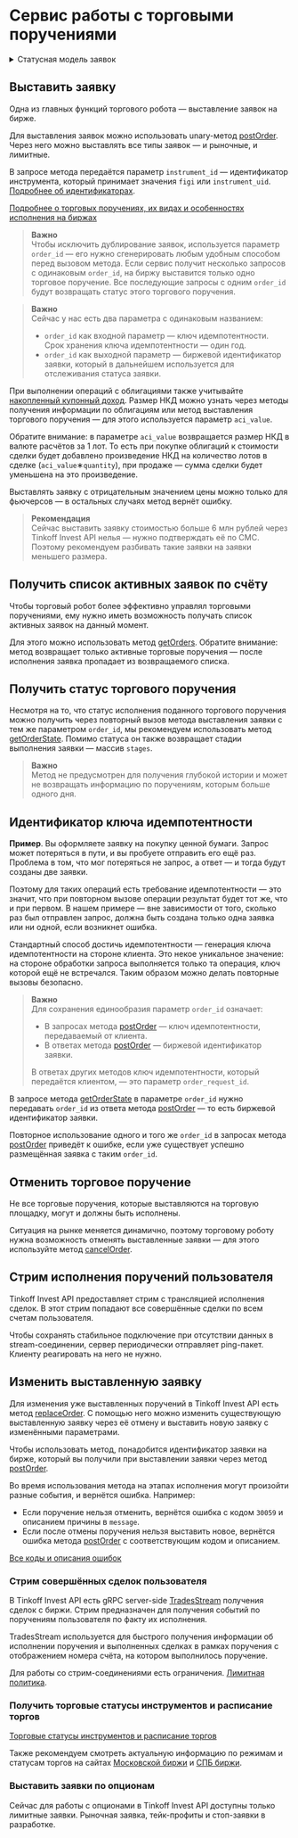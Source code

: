 # Сервис работы с торговыми поручениями

<details>
<summary>Статусная модель заявок</summary>

<img src="/investAPI/img/order_status_diagram.png" width="650">
</details>

## Выставить заявку

Одна из главных функций торгового робота — выставление заявок на бирже. 

Для выставления заявок можно использовать unary-метод [postOrder](/investAPI/orders#postorder).
Через него можно выставлять все типы заявок — и рыночные, и лимитные. 

В запросе метода передаётся параметр `instrument_id` — идентификатор инструмента, который принимает значения `figi` или `instrument_uid`. [Подробнее об идентификаторах](/investAPI/faq_identification/).

[Подробнее о торговых поручениях, их видах и особенностях исполнения на биржах](/investAPI/faq_orders/)

<blockquote>
<p><strong>Важно</strong><br>
Чтобы исключить дублирование заявок, используется параметр <code>order_id</code> — его нужно сгенерировать любым удобным способом перед вызовом метода. Если сервис получит несколько запросов с одинаковым <code>order_id</code>, на биржу выставится только одно торговое поручение. Все последующие запросы с одним <code>order_id</code> будут возвращать статус этого торгового поручения. </p>
</blockquote>

<blockquote>
<p><strong>Важно</strong><br>
Сейчас у нас есть два параметра с одинаковым названием:</p>
<ul>
<li><code>order_id</code> как входной параметр — ключ идемпотентности. Срок хранения ключа идемпотентности — один год.</li>
<li><code>order_id</code> как выходной параметр — биржевой идентификатор заявки, который в дальнейшем используется для отслеживания статуса заявки. </li>
</ul></blockquote>

<a name="coupon"></a>

При выполнении операций с облигациями также учитывайте [накопленный купонный доход](/investAPI/glossary#coupon).
Размер НКД можно узнать через методы получения информации по облигациям или метод выставления торгового поручения — для этого используется параметр `aci_value`. 

Обратите внимание: в параметре `aci_value` возвращается размер НКД в валюте расчётов за 1 лот. То есть при покупке облигаций к стоимости сделки будет добавлено произведение НКД на количество лотов в сделке (`aci_value`∗`quantity`), при продаже — сумма сделки будет уменьшена на это произведение.

Выставлять заявку с отрицательным значением цены можно только для фьючерсов — в остальных случаях метод вернёт ошибку.

>**Рекомендация**<br>
>Сейчас выставить заявку стоимостью больше 6 млн рублей через Tinkoff Invest API нелья — нужно подтверждать её по СМС. Поэтому рекомендуем разбивать такие заявки на заявки меньшего размера.

## Получить список активных заявок по счёту

Чтобы торговый робот более эффективно управлял торговыми поручениями, ему нужно иметь 
возможность получать список активных заявок на данный момент. 

Для этого можно использовать метод [getOrders](/investAPI/orders#getorders). Обратите внимание: метод 
возвращает только активные торговые поручения — после исполнения заявка пропадает из возвращаемого списка. 

## Получить статус торгового поручения

Несмотря на то, что статус исполнения поданного торгового поручения можно получить через повторный вызов
метода выставления заявки с тем же параметром `order_id`, мы рекомендуем использовать метод 
[getOrderState](/investAPI/orders#getorderstate). Помимо статуса он также возвращает стадии выполнения заявки — массив `stages`.

>**Важно**<br>
>Метод не предусмотрен для получения глубокой истории и может не возвращать информацию по поручениям, которым больше одного дня.

## Идентификатор ключа идемпотентности

**Пример**. Вы оформляете заявку на покупку ценной бумаги. Запрос может потеряться в пути, и вы пробуете отправить его ещё раз. Проблема в том, что мог потеряться не запрос, а ответ — и тогда будут созданы две заявки.

Поэтому для таких операций есть требование идемпотентности — это значит, что при повторном вызове операции результат будет тот же, что и при первом. В нашем примере — вне зависимости от того, сколько раз был отправлен запрос, должна быть создана только одна заявка или ни одной, если возникнет ошибка.

Стандартный способ достичь идемпотентности — генерация ключа идемпотентности на стороне клиента. Это некое уникальное значение: на стороне обработки запроса выполняется только та операция, ключ которой ещё не встречался. Таким образом можно делать повторные вызовы безопасно.

<blockquote>
<p><strong>Важно</strong><br>
Для сохранения единообразия параметр <code>order_id</code> означает:</p>
<ul>
<li>В запросах метода <a href="/investAPI/orders#postorder">postOrder</a> — ключ идемпотентности, передаваемый от клиента. </li>
<li>В ответах метода <a href="/investAPI/orders#postorder">postOrder</a> — биржевой идентификатор заявки. </li>
</ul>
<p>В ответах других методов ключ идемпотентности, который передаётся клиентом, — это параметр <code>order_request_id</code>. </p>
</blockquote>

В запросе метода [getOrderState](/investAPI/orders#getorderstate) в параметре `order_id` нужно передавать `order_id` из ответа метода [postOrder](/investAPI/orders#postorder) — то есть биржевой идентификатор заявки.

Повторное использование одного и того же `order_id` в запросах метода [postOrder](/investAPI/orders#postorder) приведёт к ошибке, если уже существует успешно размещённая заявка с таким `order_id`.

## Отменить торговое поручение

Не все торговые поручения, которые выставляются на торговую площадку, могут и должны быть исполнены. 

Ситуация на рынке меняется динамично, поэтому торговому роботу нужна возможность отменять
выставленные заявки — для этого используйте метод [cancelOrder](/investAPI/orders#cancelorder).

## Стрим исполнения поручений пользователя

Tinkoff Invest API предоставляет стрим с трансляцией исполнения сделок. В этот стрим попадают все
совершённые сделки по всем счетам пользователя. 

Чтобы сохранять стабильное подключение при отсутствии данных в stream-соединении, сервер периодически
отправляет ping-пакет. Клиенту реагировать на него не нужно.

## Изменить выставленную заявку

Для изменения уже выставленных поручений в Tinkoff Invest API есть метод [replaceOrder](/investAPI/orders#replaceorder).
С помощью него можно изменить существующую выставленную заявку через её отмену и выставить новую заявку с изменёнными параметрами.

Чтобы использовать метод, понадобится идентификатор заявки на бирже, который вы получили при выставлении заявки через метод [postOrder](/investAPI/orders#postorder).

Во время использования метода на этапах исполнения могут произойти разные события, и вернётся ошибка. Например:

- Если поручение нельзя отменить, вернётся ошибка с кодом `30059` и описанием причины в `message`.
- Если после отмены поручения нельзя выставить новое, вернётся ошибка метода [postOrder](/investAPI/orders#postorder) с соответствующим кодом и описанием. 

[Все коды и описания ошибок](/investAPI/errors)

### Стрим совершённых сделок пользователя

В Tinkoff Invest API есть gRPC server-side [TradesStream](https://russianinvestments.github.io/investAPI/orders/#tradesstream) получения сделок с биржи.
Стрим предназначен для получения событий по поручениям пользователя по факту их исполнения.

TradesStream используется для быстрого получения информации об исполнении поручения и выполненных сделках в рамках поручения с отображением номера счёта, на котором выполнилось поручение.

Для работы со стрим-соединениями есть ограничения. [Лимитная политика](/investAPI/limits).

### Получить торговые статусы инструментов и расписание торгов

[Торговые статусы инструментов и расписание торгов](https://russianinvestments.github.io/investAPI/faq_trading_status/)

Также рекомендуем смотреть актуальную информацию по режимам и статусам торгов на сайтах [Московской биржи](https://www.moex.com/) и [СПБ биржи](https://spbexchange.ru/). 

### Выставить заявки по опционам 

Сейчас для работы с опционами в Tinkoff Invest API доступны только лимитные заявки. 
Рыночная заявка, тейк-профиты и стоп-заявки в разработке. 